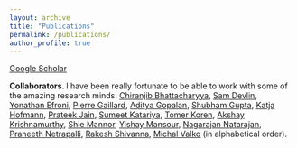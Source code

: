 ```yaml
---
layout: archive
title: "Publications"
permalink: /publications/
author_profile: true
---
```


[Google Scholar](https://scholar.google.co.in/citations?user=7a49tQYAAAAJ&hl=en)


<b>Collaborators. </b> I have been really fortunate to be able to work with some of the amazing research minds: 
  [Chiranjib Bhattacharyya](https://www.csa.iisc.ac.in/~chiru/),
  [Sam Devlin](https://www.microsoft.com/en-us/research/people/sadevlin/), 
  [Yonathan Efroni](https://sites.google.com/view/yonathan-efroni/home),
  [Pierre Gaillard](http://pierre.gaillard.me/),
  [Aditya Gopalan](https://ece.iisc.ac.in/~aditya/),
  [Shubham Gupta](https://scholar.google.co.in/citations?user=Nt-tK2UAAAAJ&hl=en),
  [Katja Hofmann](https://www.microsoft.com/en-us/research/people/kahofman/),
  [Prateek Jain](https://www.prateekjain.org/),
  [Sumeet Katariya](https://sumeetsk.github.io/),
  [Tomer Koren](https://tomerkoren.github.io/),
  [Akshay Krishnamurthy](https://people.cs.umass.edu/~akshay/),
  [Shie Mannor](https://webee.technion.ac.il/Sites/People/shie/),
  [Yishay Mansour](https://www.tau.ac.il/~mansour/),
  [Nagarajan Natarajan](https://www.microsoft.com/en-us/research/people/nagarajn/),
  [Praneeth Netrapalli](https://praneethnetrapalli.org/),
  [Rakesh Shivanna](https://scholar.google.ca/citations?user=izPG6OEAAAAJ&hl=en),
  [Michal Valko](https://misovalko.github.io/)
  (in alphabetical order).
<!--[Nadav Merlis]()-->

